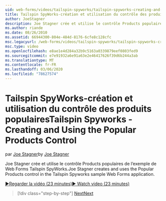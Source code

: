 ```yaml
---
uid: web-forms/videos/tailspin-spyworks/tailspin-spyworks-creating-and-using-the-popular-products-control
title: Tailspin SpyWorks-création et utilisation du contrôle des produits populaires | Microsoft Docs
author: JoeStagner
description: Joe Stagner crée et utilise le contrôle Products populaires de l’exemple de Web Forms Tailspin SpyWorks.
ms.author: riande
ms.date: 08/26/2010
ms.assetid: 66944300-804e-484d-8176-6cfe8c128cfc
msc.legacyurl: /web-forms/videos/tailspin-spyworks/tailspin-spyworks-creating-and-using-the-popular-products-control
msc.type: video
ms.openlocfilehash: e8ae1e4d284a32b9c5163a0339879eef0803fed9
ms.sourcegitcommit: e7e91932a6e91a63e2e46417626f39d6b244a3ab
ms.translationtype: MT
ms.contentlocale: fr-FR
ms.lasthandoff: 03/06/2020
ms.locfileid: "78627574"
---
```

# <a name="tailspin-spyworks---creating-and-using-the-popular-products-control"></a><span data-ttu-id="f454e-103">Tailspin SpyWorks-création et utilisation du contrôle des produits populaires</span><span class="sxs-lookup"><span data-stu-id="f454e-103">Tailspin Spyworks - Creating and Using the Popular Products Control</span></span>

<span data-ttu-id="f454e-104">par [Joe Stagner](https://github.com/JoeStagner)</span><span class="sxs-lookup"><span data-stu-id="f454e-104">by [Joe Stagner](https://github.com/JoeStagner)</span></span>

<span data-ttu-id="f454e-105">Joe Stagner crée et utilise le contrôle Products populaires de l’exemple de Web Forms Tailspin SpyWorks.</span><span class="sxs-lookup"><span data-stu-id="f454e-105">Joe Stagner creates and uses the Popular Products control in the Tailspin Spyworks sample Web Forms application.</span></span>

[<span data-ttu-id="f454e-106">&#9654;Regarder la vidéo (23 minutes)</span><span class="sxs-lookup"><span data-stu-id="f454e-106">&#9654; Watch video (23 minutes)</span></span>](https://channel9.msdn.com/Blogs/ASP-NET-Site-Videos/tailspin-spyworks-creating-and-using-the-popular-products-control)

> [!div class="step-by-step"]
> [<span data-ttu-id="f454e-107">Next</span><span class="sxs-lookup"><span data-stu-id="f454e-107">Next</span></span>](tailspin-spyworks-implementing-and-using-the-also-purchased-control.md)
